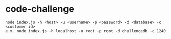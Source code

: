 # code-challenge

    node index.js -h <host> -u <username> -p <password> -d <database> -c <customer id>
    e.x. node index.js -h localhost -u root -p root -d challengedb -c 1240